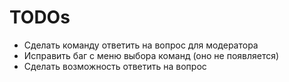# TODOs

- Сделать команду ответить на вопрос для модератора
- Исправить баг с меню выбора команд (оно не появляется)
- Сделать возможность ответить на вопрос
